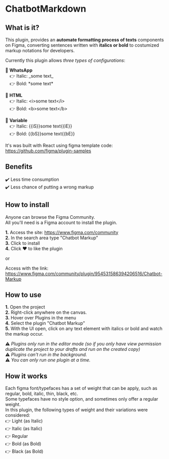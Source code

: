 # ChatbotMarkdown

What is it?
------------
This plugin, provides an **automate formatting process of texts** components on Figma, converting sentences written with **italics or bold** to costumized markup notations for developers.

Currently this plugin allows *three types of configurations*:

💬 **WhatsApp** \
&ensp;&ensp;👉  Italic: \_some text\_  \
&ensp;&ensp;👉  Bold: \*some text\*   

💬 **HTML** \
&ensp;&ensp;👉 Italic: \<i>some text\</i> \
&ensp;&ensp;👉 Bold: \<b>some text\</b>

💬 **Variable** \
&ensp;&ensp;👉 Italic: {{iS}}some text{{iE}} \
&ensp;&ensp;👉 Bold: {{bS}}some text{{bE}}

It's was built with React using figma template code: https://github.com/figma/plugin-samples

Benefits
------------
✔️ Less time consumption \
✔️ Less chance of putting a wrong markup


How to install
------------
Anyone can browse the Figma Community. \
All you'll need is a Figma account to install the plugin.

**1.** Access the site: https://www.figma.com/community \
**2.** In the search area type "Chatbot Markup" \
**3.** Click to install \
**4.** Click ❤️ to like the plugin

or 

Access with the link: https://www.figma.com/community/plugin/954531586394206516/Chatbot-Markup


How to use
------------
**1.** Open the project \
**2.** Right-click anywhere on the canvas. \
**3.** Hover over Plugins in the menu \
**4.** Select the plugin "Chatbot Markup" \
**5.** With the UI open, click on any text element with italics or bold and watch the markup occur. 

⚠️ _Plugins only run in the editor mode (so if you only have view permission duplicate the project to your drafts and run on the created copy)_ \
⚠️ _Plugins can't run in the background._ \
⚠️ _You can only run one plugin at a time._

How it works
------------
Each figma font/typefaces has a set of weight that can be apply, such as regular, bold, italic, thin, black, etc. \
Some typefaces have no style option, and sometimes only offer a regular weight. \
In this plugin, the following types of weight and their variations were considered: \
👉 Light (as Italic) \
👉 Italic (as Italic) \
👉 Regular \
👉 Bold (as Bold) \
👉 Black (as Bold)
